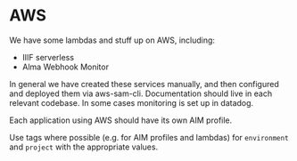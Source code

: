 # AWS

We have some lambdas and stuff up on AWS, including:
* IIIF serverless
* Alma Webhook Monitor

In general we have created these services manually, and then configured and
deployed them via aws-sam-cli. Documentation should live in each relevant
codebase. In some cases monitoring is set up in datadog.

Each application using AWS should have its own AIM profile.

Use tags where possible (e.g. for AIM profiles and lambdas) for `environment` and `project` with the appropriate
values.
